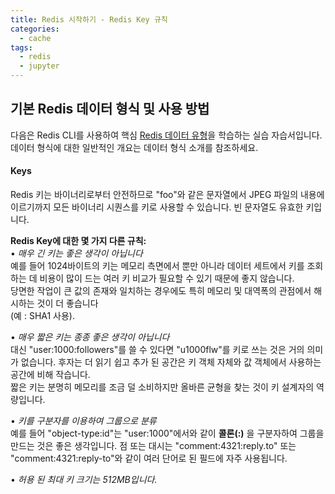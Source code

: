 ```yaml
---
title: Redis 시작하기 - Redis Key 규칙 
categories:
  - cache
tags: 
  - redis
  - jupyter
---
```


## 기본 Redis 데이터 형식 및 사용 방법  
다음은 Redis CLI를 사용하여 핵심 [Redis 데이터 유형](https://redis.io/docs/data-types/)을 학습하는 실습 자습서입니다.  데이터 형식에 대한 일반적인 개요는 데이터 형식 소개를 참조하세요.  
#### Keys
Redis 키는 바이너리로부터 안전하므로 "foo"와 같은 문자열에서 JPEG 파일의 내용에 이르기까지 모든 바이너리 시퀀스를 키로 사용할 수 있습니다. 빈 문자열도 유효한 키입니다.  

__Redis  Key에 대한 몇 가지 다른 규칙:__  
•	*매우 긴 키는 좋은 생각이 아닙니다*  
예를 들어 1024바이트의 키는 메모리 측면에서 뿐만 아니라 데이터 세트에서 키를 조회하는 데 비용이 많이 드는 여러 키 비교가 필요할 수 있기 때문에 좋지 않습니다.   
당면한 작업이 큰 값의 존재와 일치하는 경우에도 특히 메모리 및 대역폭의 관점에서 해시하는 것이 더 좋습니다  
(예 : SHA1 사용).  

•	*매우 짧은 키는 종종 좋은 생각이 아닙니다*  
대신 "user:1000:followers"를 쓸 수 있다면 "u1000flw"를 키로 쓰는 것은 거의 의미가 없습니다. 후자는 더 읽기 쉽고 추가 된 공간은 키 객체 자체와 값 객체에서 사용하는 공간에 비해 작습니다.  
짧은 키는 분명히 메모리를 조금 덜 소비하지만 올바른 균형을 찾는 것이 키 설계자의 역량입니다.  

•	*키를 구분자를 이용하여 그룹으로 분류*  
예를 들어 "object-type:id"는 "user:1000"에서와 같이 __콜론(:)__ 을 구분자하여 그룹을 만드는 것은 좋은 생각입니다. 점 또는 대시는 "comment:4321:reply.to" 또는 "comment:4321:reply-to"와 같이 여러 단어로 된 필드에 자주 사용됩니다.  

•	*허용 된 최대 키 크기는 512MB입니다.*  

